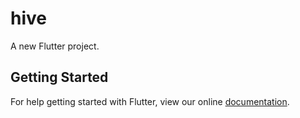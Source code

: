# hive

A new Flutter project.

## Getting Started

For help getting started with Flutter, view our online
[documentation](http://flutter.io/).
